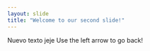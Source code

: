 ```yaml
---
layout: slide
title: "Welcome to our second slide!"
---
```

Nuevo texto jeje
Use the left arrow to go back!
